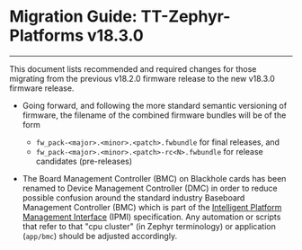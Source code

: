 # Migration Guide: TT-Zephyr-Platforms v18.3.0

---

This document lists recommended and required changes for those migrating from the previous v18.2.0 firmware release to the new v18.3.0 firmware release.

[comment]: <> (UL by area, indented as necessary)

* Going forward, and following the more standard semantic versioning of firmware, the filename
  of the combined firmware bundles will be of the form
  * `fw_pack-<major>.<minor>.<patch>.fwbundle` for final releases, and
  * `fw_pack-<major>.<minor>.<patch>-rc<N>.fwbundle` for release candidates (pre-releases)

* The Board Management Controller (BMC) on Blackhole cards has been renamed to Device Management
  Controller (DMC) in order to reduce possible confusion around the standard industry Baseboard
  Management Controller (BMC) which is part of the [Intelligent Platform Management Interface](https://en.wikipedia.org/wiki/Intelligent_Platform_Management_Interface)
  (IPMI) specification. Any automation or scripts that refer to that "cpu cluster" (in Zephyr
  terminology) or application (`app/bmc`) should be adjusted accordingly.
